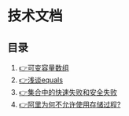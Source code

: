 # 技术文档
## 目录
1. [👉可变容量数组](技术文档_可变容量数组.md)
1. [👉浅谈equals](技术文档_浅谈equals)
1. [👉集合中的快速失败和安全失败](技术文档_集合中的快速失败和安全失败.md)
1. [👉阿里为何不允许使用存储过程?](为何不允许使用存储过程.md)